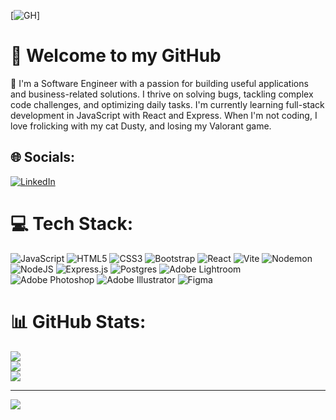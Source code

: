 [![GH](https://user-images.githubusercontent.com/74038190/212257468-1e9a91f1-b626-4baa-b15d-5c385dfa7ed2.gif)] 
# 💫 Welcome to my GitHub
🌱 I'm a Software Engineer with a passion for building useful applications and business-related solutions. I thrive on solving bugs, tackling complex code challenges, and optimizing daily tasks. 
I'm currently learning full-stack development in JavaScript with React and Express. When I'm not coding, I love frolicking with my cat Dusty, and losing my Valorant game.


## 🌐 Socials:
[![LinkedIn](https://img.shields.io/badge/LinkedIn-%230077B5.svg?logo=linkedin&logoColor=white)](https://linkedin.com/in/amilia-n) 

# 💻 Tech Stack:
![JavaScript](https://img.shields.io/badge/javascript-%23323330.svg?style=for-the-badge&logo=javascript&logoColor=%23F7DF1E) ![HTML5](https://img.shields.io/badge/html5-%23E34F26.svg?style=for-the-badge&logo=html5&logoColor=white) ![CSS3](https://img.shields.io/badge/css3-%231572B6.svg?style=for-the-badge&logo=css3&logoColor=white) ![Bootstrap](https://img.shields.io/badge/bootstrap-%238511FA.svg?style=for-the-badge&logo=bootstrap&logoColor=white) ![React](https://img.shields.io/badge/react-%2320232a.svg?style=for-the-badge&logo=react&logoColor=%2361DAFB) ![Vite](https://img.shields.io/badge/vite-%23646CFF.svg?style=for-the-badge&logo=vite&logoColor=white) ![Nodemon](https://img.shields.io/badge/NODEMON-%23323330.svg?style=for-the-badge&logo=nodemon&logoColor=%BBDEAD) ![NodeJS](https://img.shields.io/badge/node.js-6DA55F?style=for-the-badge&logo=node.js&logoColor=white) ![Express.js](https://img.shields.io/badge/express.js-%23404d59.svg?style=for-the-badge&logo=express&logoColor=%2361DAFB) ![Postgres](https://img.shields.io/badge/postgres-%23316192.svg?style=for-the-badge&logo=postgresql&logoColor=white) ![Adobe Lightroom](https://img.shields.io/badge/Adobe%20Lightroom-31A8FF.svg?style=for-the-badge&logo=Adobe%20Lightroom&logoColor=white) ![Adobe Photoshop](https://img.shields.io/badge/adobe%20photoshop-%2331A8FF.svg?style=for-the-badge&logo=adobe%20photoshop&logoColor=white) ![Adobe Illustrator](https://img.shields.io/badge/adobe%20illustrator-%23FF9A00.svg?style=for-the-badge&logo=adobe%20illustrator&logoColor=white) ![Figma](https://img.shields.io/badge/figma-%23F24E1E.svg?style=for-the-badge&logo=figma&logoColor=white)
# 📊 GitHub Stats:
![](https://github-readme-stats.vercel.app/api?username=amilia-n&theme=rose&hide_border=false&include_all_commits=false&count_private=false)<br/>
![](https://nirzak-streak-stats.vercel.app/?user=amilia-n&theme=rose&hide_border=false)<br/>
![](https://github-readme-stats.vercel.app/api/top-langs/?username=amilia-n&theme=rose&hide_border=false&include_all_commits=false&count_private=false&layout=compact)

---
[![](https://visitcount.itsvg.in/api?id=amilia-n&icon=0&color=0)](https://visitcount.itsvg.in)

<!-- Proudly created with GPRM ( https://gprm.itsvg.in ) -->
